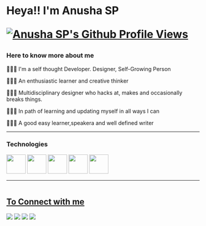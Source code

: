 <!DOCTYPE html>
<html lang="en">
<head>
    <meta charset="UTF-8">
    <meta http-equiv="X-UA-Compatible" content="IE=edge">
    <meta name="viewport" content="width=device-width, initial-scale=1.0">
</head>
<body>
    <h1>Heya!! I'm Anusha SP <p><a target="_blank" rel="noopener noreferrer" href="https://komarev.com/ghpvc/?username=anushasp07"><img src="https://komarev.com/ghpvc/?username=anushasp07" alt="Anusha SP's Github Profile Views" data-canonical-src="https://komarev.com/ghpvc/?username=anushasp07" style="max-width: 100%;"></a></p></h1>
    <h3>Here to know more about me</h3>
    <p>💁🏻‍♀️ I'm a self thought Developer. Designer, Self-Growing Person</p>
    <p>💁🏻‍♀️ An enthusiastic learner and creative thinker</p>
    <p>💁🏻‍♀️ Multidisciplinary designer who hacks at, makes and occasionally breaks things.</p>
    <p>💁🏻‍♀️ In path of learning and updating myself in all ways I can</p>
    <p>💁🏻‍♀️ A good easy learner,speakera and well defined writer</p>
  <hr>
    <h3>Technologies</h3>
    <div>
      <img height="50" src="https://camo.githubusercontent.com/7911c53f2f66424f2e58d69d4fcff2bc050458b5ac86115ba2c8b70fcb0ffa01/68747470733a2f2f75706c6f61642e77696b696d656469612e6f72672f77696b6970656469612f636f6d6d6f6e732f7468756d622f362f36312f48544d4c355f6c6f676f5f616e645f776f72646d61726b2e7376672f3132303070782d48544d4c355f6c6f676f5f616e645f776f72646d61726b2e7376672e706e67"" alt="">
       <img height="50" src="https://camo.githubusercontent.com/b0745d9f9424ad49736f50b62bac4da0ebb61b3e0d48a25ddcf829b7a797d149/68747470733a2f2f75706c6f61642e77696b696d656469612e6f72672f77696b6970656469612f636f6d6d6f6e732f7468756d622f392f39392f556e6f6666696369616c5f4a6176615363726970745f6c6f676f5f322e7376672f32323070782d556e6f6666696369616c5f4a6176615363726970745f6c6f676f5f322e7376672e706e67" alt="">
       <img height="50" src="https://img.shields.io/badge/Java-ED8B00?style=for-the-badge&logo=java&logoColor=white" alt="">
       <img height="50" src="https://camo.githubusercontent.com/b24794bf48946ae7053e015da9a19047d087b19d43cb1aff6f89341cc34e1dd4/68747470733a2f2f75706c6f61642e77696b696d656469612e6f72672f77696b6970656469612f636f6d6d6f6e732f642f64352f435353335f6c6f676f5f616e645f776f72646d61726b2e737667" alt="">
       <img height="50" src="https://camo.githubusercontent.com/f4bae627d4751f04376f2fa308f7dc8e576ca891d03713b9ff1c71d643dc18b2/68747470733a2f2f75706c6f61642e77696b696d656469612e6f72672f77696b6970656469612f636f6d6d6f6e732f7468756d622f392f39362f536173735f4c6f676f5f436f6c6f722e7376672f3132303070782d536173735f4c6f676f5f436f6c6f722e7376672e706e67" alt="">
    </div>
    <hr>
    <a href="https://github.com/jstrieb/github-stats">
<p><img src="https://github-readme-stats.vercel.app/api?username=AnushaSP07" alt="" style="max-width: 100%;">
    <div>
    </div>
        <h2>To Connect with me</h2>
        <div>
        <img src="https://img.shields.io/badge/GitHub-100000?style=for-the-badge&logo=github&logoColor=white"><a href="https://github.com/AnushaSP07"></a>
        <img src="https://img.shields.io/badge/Twitter-1DA1F2?style=for-the-badge&logo=twitter&logoColor=white"><a href="https://twitter.com/AnushaSP07"></a>
        <img src="https://img.shields.io/badge/LinkedIn-0077B5?style=for-the-badge&logo=linkedin&logoColor=white"><a href="https://www.linkedin.com/in/anjana-7532b8221/"></a>
        <img src="https://img.shields.io/badge/Quora-%23B92B27.svg?&style=for-the-badge&logo=Quora&logoColor=white"><a href="https://www.quora.com/profile/Tina-2841"></a>
        </div>
</body>
</html>

